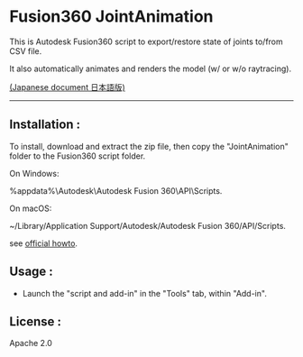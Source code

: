 # Fusion360 JointAnimation 

This is Autodesk Fusion360 script to export/restore state of joints to/from CSV file. 

It also automatically animates and renders the model (w/ or w/o raytracing).

[(Japanese document 日本語版)](./README.jp.md)

---

## Installation :

To install, download and extract the zip file, then copy the "JointAnimation" folder to the Fusion360 script folder.

On Windows:

%appdata%\Autodesk\Autodesk Fusion 360\API\Scripts.

On macOS:

~/Library/Application Support/Autodesk/Autodesk Fusion 360/API/Scripts.

see [official howto](https://knowledge.autodesk.com/support/fusion-360/troubleshooting/caas/sfdcarticles/sfdcarticles/How-to-install-an-ADD-IN-and-Script-in-Fusion-360.html).

## Usage :
- Launch the "script and add-in" in the "Tools" tab, within "Add-in".

## License :
Apache 2.0
